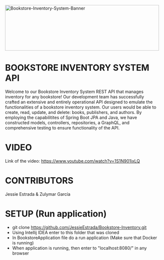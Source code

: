 <img src="https://i.imgur.com/C8Ai6Lh.png" alt="Bookstore-Inventory-System-Banner" width="100%" height="150px">

# BOOKSTORE INVENTORY SYSTEM API
Welcome to our Bookstore Inventory System REST API that manages inventory for any bookstore! Our development team has successfully crafted an extensive and entirely operational API designed to emulate the functionalities of a bookstore inventory system. Our users would be able to create, read, update, and delete: books, publishers, and authors. By employing the capabilitites of Spring Boot JPA and Java, we have constructed models, controllers, repositories, a GraphQL, and comprehensive testing to ensure functionality of the API.

# VIDEO

Link of the video: https://www.youtube.com/watch?v=1S1N901ixLQ

# CONTRIBUTORS
Jessie Estrada & Zulymar García

# SETUP (Run application)

* git clone https://github.com/JessieEstrada/Bookstore-Inventory.git
* Using Intellij IDEA enter to this folder that was cloned
* In BookstoreApplication file do a run application (Make sure that Docker is running)
* When application is running, then enter to "localhost:8080/" in any browser
